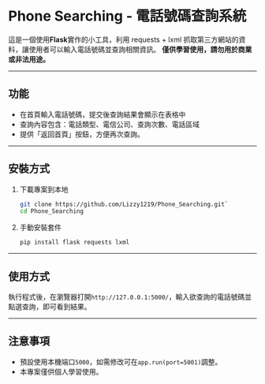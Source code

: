 # Phone Searching - 電話號碼查詢系統

這是一個使用**Flask**實作的小工具，利用 requests + lxml 抓取第三方網站的資料，讓使用者可以輸入電話號碼並查詢相關資訊。
**僅供學習使用，請勿用於商業或非法用途。**

---

## 功能
- 在首頁輸入電話號碼，提交後查詢結果會顯示在表格中
- 查詢內容包含：電話類型、電信公司、查詢次數、電話區域
- 提供「返回首頁」按鈕，方便再次查詢。

---

## 安裝方式
1. 下載專案到本地
    ```bash
    git clone https://github.com/Lizzy1219/Phone_Searching.git`
    cd Phone_Searching
    ```
2. 手動安裝套件
    ```bash
    pip install flask requests lxml
    ```

---

## 使用方式
執行程式後，在瀏覽器打開```http://127.0.0.1:5000/```，輸入欲查詢的電話號碼並點選查詢，即可看到結果。

---

## 注意事項
- 預設使用本機端口```5000```，如需修改可在```app.run(port=5001)```調整。
- 本專案僅供個人學習使用。